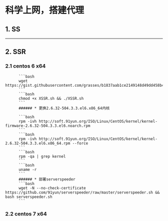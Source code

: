 # 科学上网，搭建代理

## 1. SS

****

## 2. SSR

### 2.1 centos 6 x64  

          ```bash
          wget https://gist.githubusercontent.com/grasses/b1837aab1ce2149148d49dd458b483d1/raw/f9ebfc3a02fad9a00df9ab84c6d00369a0f7c778/XSSR.sh```q
          ```
          ```bash
          chmod +x XSSR.sh && ./XSSR.sh
          ```
          ###### * 更换2.6.32-504.3.3.el6.x86_64内核  

          ```bash
          rpm -ivh http://soft.91yun.org/ISO/Linux/CentOS/kernel/kernel-firmware-2.6.32-504.3.3.el6.noarch.rpm
          ```
          ```bash
          rpm -ivh http://soft.91yun.org/ISO/Linux/CentOS/kernel/kernel-2.6.32-504.3.3.el6.x86_64.rpm --force
          ```
          ```bash
          rpm -qa | grep kernel
          ```
          ```bash
          uname -r
          ```
          ###### * 部署serverspeeder
          ```bash
          wget -N --no-check-certificate https://github.com/91yun/serverspeeder/raw/master/serverspeeder.sh && bash serverspeeder.sh
          ```

### 2.2 centos 7 x64  






